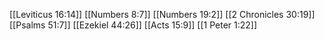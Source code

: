 [[Leviticus 16:14]]
[[Numbers 8:7]]
[[Numbers 19:2]]
[[2 Chronicles 30:19]]
[[Psalms 51:7]]
[[Ezekiel 44:26]]
[[Acts 15:9]]
[[1 Peter 1:22]]
